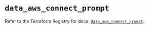 # `data_aws_connect_prompt`

Refer to the Terraform Registry for docs: [`data_aws_connect_prompt`](https://registry.terraform.io/providers/hashicorp/aws/3.76.1/docs/data-sources/connect_prompt).
